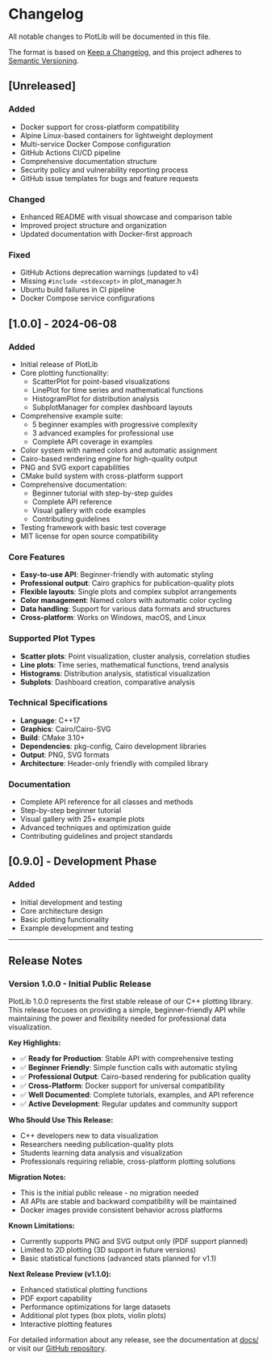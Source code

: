# Changelog

All notable changes to PlotLib will be documented in this file.

The format is based on [Keep a Changelog](https://keepachangelog.com/en/1.0.0/),
and this project adheres to [Semantic Versioning](https://semver.org/spec/v2.0.0.html).

## [Unreleased]

### Added
- Docker support for cross-platform compatibility
- Alpine Linux-based containers for lightweight deployment
- Multi-service Docker Compose configuration
- GitHub Actions CI/CD pipeline
- Comprehensive documentation structure
- Security policy and vulnerability reporting process
- GitHub issue templates for bugs and feature requests

### Changed
- Enhanced README with visual showcase and comparison table
- Improved project structure and organization
- Updated documentation with Docker-first approach

### Fixed
- GitHub Actions deprecation warnings (updated to v4)
- Missing `#include <stdexcept>` in plot_manager.h
- Ubuntu build failures in CI pipeline
- Docker Compose service configurations

## [1.0.0] - 2024-06-08

### Added
- Initial release of PlotLib
- Core plotting functionality:
  - ScatterPlot for point-based visualizations
  - LinePlot for time series and mathematical functions
  - HistogramPlot for distribution analysis
  - SubplotManager for complex dashboard layouts
- Comprehensive example suite:
  - 5 beginner examples with progressive complexity
  - 3 advanced examples for professional use
  - Complete API coverage in examples
- Color system with named colors and automatic assignment
- Cairo-based rendering engine for high-quality output
- PNG and SVG export capabilities
- CMake build system with cross-platform support
- Comprehensive documentation:
  - Beginner tutorial with step-by-step guides
  - Complete API reference
  - Visual gallery with code examples
  - Contributing guidelines
- Testing framework with basic test coverage
- MIT license for open source compatibility

### Core Features
- **Easy-to-use API**: Beginner-friendly with automatic styling
- **Professional output**: Cairo graphics for publication-quality plots
- **Flexible layouts**: Single plots and complex subplot arrangements
- **Color management**: Named colors with automatic color cycling
- **Data handling**: Support for various data formats and structures
- **Cross-platform**: Works on Windows, macOS, and Linux

### Supported Plot Types
- **Scatter plots**: Point visualization, cluster analysis, correlation studies
- **Line plots**: Time series, mathematical functions, trend analysis  
- **Histograms**: Distribution analysis, statistical visualization
- **Subplots**: Dashboard creation, comparative analysis

### Technical Specifications
- **Language**: C++17
- **Graphics**: Cairo/Cairo-SVG
- **Build**: CMake 3.10+
- **Dependencies**: pkg-config, Cairo development libraries
- **Output**: PNG, SVG formats
- **Architecture**: Header-only friendly with compiled library

### Documentation
- Complete API reference for all classes and methods
- Step-by-step beginner tutorial
- Visual gallery with 25+ example plots
- Advanced techniques and optimization guide
- Contributing guidelines and project standards

## [0.9.0] - Development Phase

### Added
- Initial development and testing
- Core architecture design
- Basic plotting functionality
- Example development and testing

---

## Release Notes

### Version 1.0.0 - Initial Public Release

PlotLib 1.0.0 represents the first stable release of our C++ plotting library. This release focuses on providing a simple, beginner-friendly API while maintaining the power and flexibility needed for professional data visualization.

**Key Highlights:**
- ✅ **Ready for Production**: Stable API with comprehensive testing
- ✅ **Beginner Friendly**: Simple function calls with automatic styling  
- ✅ **Professional Output**: Cairo-based rendering for publication quality
- ✅ **Cross-Platform**: Docker support for universal compatibility
- ✅ **Well Documented**: Complete tutorials, examples, and API reference
- ✅ **Active Development**: Regular updates and community support

**Who Should Use This Release:**
- C++ developers new to data visualization
- Researchers needing publication-quality plots
- Students learning data analysis and visualization
- Professionals requiring reliable, cross-platform plotting solutions

**Migration Notes:**
- This is the initial public release - no migration needed
- All APIs are stable and backward compatibility will be maintained
- Docker images provide consistent behavior across platforms

**Known Limitations:**
- Currently supports PNG and SVG output only (PDF support planned)
- Limited to 2D plotting (3D support in future versions)
- Basic statistical functions (advanced stats planned for v1.1)

**Next Release Preview (v1.1.0):**
- Enhanced statistical plotting functions
- PDF export capability
- Performance optimizations for large datasets
- Additional plot types (box plots, violin plots)
- Interactive plotting features

For detailed information about any release, see the documentation at [docs/](docs/) or visit our [GitHub repository](https://github.com/DicksonKam/PlotLib). 